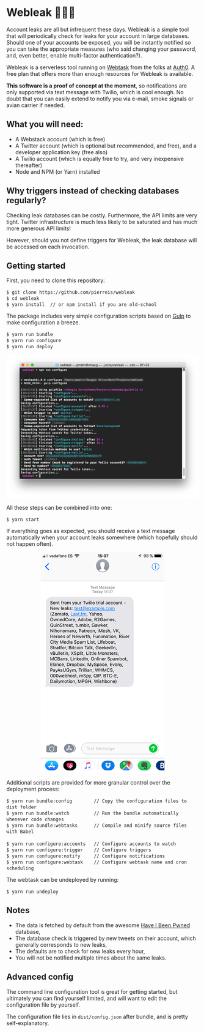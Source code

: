# Webleak 🌊🌊🌊

Account leaks are all but infrequent these days. Webleak is a simple tool that will periodically check for leaks for your
account in large databases. Should one of your accounts be exposed, you will be instantly notified so you can take the
appropriate measures (who said changing your password, and, even better, enable multi-factor authentication?).

Webleak is a serverless tool running on [Webtask](https://webtask.io) from the folks at [Auth0](https://auth0.com). A free plan
that offers more than enough resources for Webleak is available.

**This software is a proof of concept at the moment**, so notifications are only supported via text message with Twilio, which
is cool enough. No doubt that you can easily extend to notify you via e-mail, smoke signals or avian carrier if needed.

## What you will need:

 - A Webstack account (which is free)
 - A Twitter account (which is optional but recommended, and free), and a developer application key (free also)
 - A Twilio account (which is equally free to try, and very inexpensive thereafter)
 - Node and NPM (or Yarn) installed

## Why triggers instead of checking databases regularly?

Checking leak databases can be costly. Furthermore, the API limits are very tight. Twitter infrastructure is much less
likely to be saturated and has much more generous API limits!

However, should you not define triggers for Webleak, the leak database will be accessed on each invocation.

## Getting started

First, you need to clone this repository:

    $ git clone https://github.com/pierreis/webleak
    $ cd webleak
    $ yarn install  // or npm install if you are old-school

The package includes very simple configuration scripts based on [Gulp](https://gulpjs.com) to make configuration a breeze.

    $ yarn run bundle
    $ yarn run configure
    $ yarn run deploy

<p align="center"> 
<img src="https://raw.githubusercontent.com/pierreis/webleak/master/images/configure.png">
</p>

All these steps can be combined into one:

    $ yarn start

If everything goes as expected, you should receive a text message automatically when your account leaks somewhere (which
hopefully should not happen often).

<p align="center"> 
<img src="https://raw.githubusercontent.com/pierreis/webleak/master/images/text.png">
</p>

Additional scripts are provided for more granular control over the deployment process:

    $ yarn run bundle:config        // Copy the configuration files to dist folder
    $ yarn run bundle:watch         // Run the bundle automatically whenever code changes
    $ yarn run bundle:webtasks      // Compile and minify source files with Babel

    $ yarn run configure:accounts   // Configure accounts to watch
    $ yarn run configure:trigger    // Configure triggers
    $ yarn run confugure:notify     // Configure notifications
    $ yarn run configure:webtask    // Configure webtask name and cron scheduling

The webtask can be undeployed by running:

    $ yarn run undeploy

## Notes

 - The data is fetched by default from the awesome [Have I Been Pwned](https://haveibeenpwned.com) database,
 - The database check is triggered by new tweets on their account, which generally corresponds to new leaks,
 - The defaults are to check for new leaks every hour,
 - You will not be notified multiple times about the same leaks.

## Advanced config

The command line configuration tool is great for getting started, but ultimately you can find yourself limited, and will want to
edit the configuration file by yourself. 

The configuration file lies in `dist/config.json` after bundle, and is pretty self-explanatory.